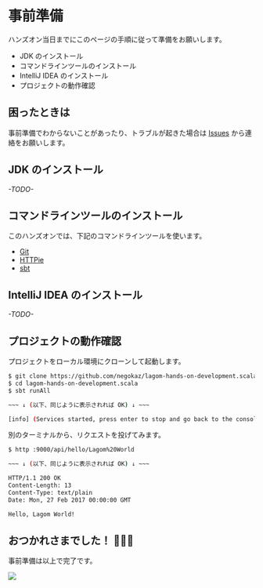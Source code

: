 # 事前準備

ハンズオン当日までにこのページの手順に従って準備をお願いします。

* JDK のインストール
* コマンドラインツールのインストール
* IntelliJ IDEA のインストール
* プロジェクトの動作確認

## 困ったときは

事前準備でわからないことがあったり、トラブルが起きた場合は [Issues](https://github.com/negokaz/lagom-hands-on-development.scala/issues) から連絡をお願いします。

## JDK のインストール

*-TODO-*

## コマンドラインツールのインストール

このハンズオンでは、下記のコマンドラインツールを使います。

* [Git](https://git-scm.com/)
* [HTTPie](https://httpie.org/)
* [sbt](http://www.scala-sbt.org/)

## IntelliJ IDEA のインストール

*-TODO-*

## プロジェクトの動作確認

プロジェクトをローカル環境にクローンして起動します。

```bash
$ git clone https://github.com/negokaz/lagom-hands-on-development.scala.git
$ cd lagom-hands-on-development.scala
$ sbt runAll

~~~ ↓ (以下、同じように表示されれば OK) ↓ ~~~

[info] (Services started, press enter to stop and go back to the console...)
```

別のターミナルから、リクエストを投げてみます。

```bash
$ http :9000/api/hello/Lagom%20World

~~~ ↓ (以下、同じように表示されれば OK) ↓ ~~~

HTTP/1.1 200 OK
Content-Length: 13
Content-Type: text/plain
Date: Mon, 27 Feb 2017 00:00:00 GMT

Hello, Lagom World!

```

## おつかれさまでした！ :tada::tada::tada:

事前準備は以上で完了です。

![](http://i.imgur.com/iZbk1kW.gif)
